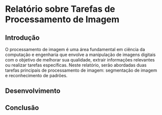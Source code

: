# Relatório sobre Tarefas de Processamento de Imagem

## Introdução

O processamento de imagem é uma área fundamental em ciência da computação e engenharia que envolve a manipulação de imagens digitais com o objetivo de melhorar sua qualidade, extrair informações relevantes ou realizar tarefas específicas. Neste relatório, serão abordadas duas tarefas principais de processamento de imagem: segmentação de imagem e reconhecimento de padrões.

## Desenvolvimento

## Conclusão

